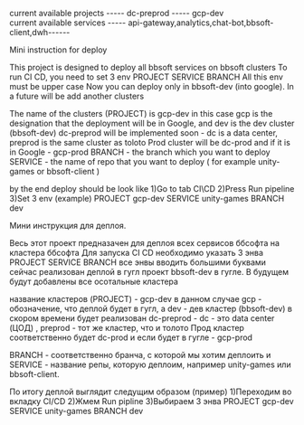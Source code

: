 current available projects -----   dc-preprod    -----     gcp-dev   
current available services -----   api-gateway,analytics,chat-bot,bbsoft-client,dwh------


Mini instruction for deploy

This project is designed to deploy all bbsoft services on bbsoft clusters
To run CI CD, you need to set 3 env
PROJECT
SERVICE
BRANCH
All this env must be upper case
Now you can deploy only in bbsoft-dev (into google). In a future will be add another clusters

The name of the clusters (PROJECT) is gcp-dev in this case gcp is the designation that the deployment will be in Google, and dev is the dev cluster (bbsoft-dev)
dc-preprod will be implemented soon - dc is a data center, preprod is the same cluster as toloto
Prod cluster will be dc-prod and if it is in Google - gcp-prod
BRANCH - the branch  which you want to deploy
SERVICE - the name of repo that you want to deploy ( for example unity-games or bbsoft-client )

by the end deploy should be look like
1)Go to tab CI\CD
2)Press Run pipeline
3)Set 3 env (example)
PROJECT      gcp-dev
SERVICE      unity-games
BRANCH       dev



Мини инструкция для деплоя.

Весь этот проект предназачен для деплоя всех сервисов ббсофта на кластера ббсофта
Для запуска CI CD необходимо указать 3 энва
PROJECT
SERVICE
BRANCH
все энвы вводить большими буквами
сейчас реализован деплой в гугл проект bbsoft-dev в гугле. В будущем будут добавлены все осотальные кластера


название кластеров (PROJECT) - gcp-dev    в данном случае gcp - обозначение, что деплой будет в гугл, а dev - дев кластер (bbsoft-dev)
в скором времени будет реализован dc-preprod - dc - это data center (ЦОД) , preprod - тот же кластер, что и толото
Прод кластер соответственно будет dc-prod и если будет в гугле - gcp-prod

BRANCH - соответственно бранча, с которой мы хотим деплоить
и SERVICE - название репы, которую деплоим, например unity-games или bbsoft-client. 

По итогу деплой выглядит следущим образом (пример)
1)Переходим во вкладку CI/CD
2)Жмем Run pipline
3)Выбираем 3 энва
PROJECT      gcp-dev
SERVICE      unity-games
BRANCH       dev

